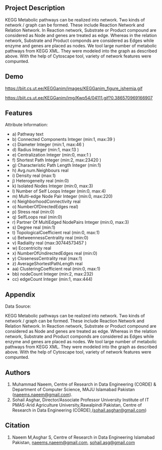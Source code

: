 
## Project Description

KEGG Metabolic pathways can be realized into network. Two kinds of network / graph can be formed. These include Reaction Network and Relation Network. In Reaction network, Substrate or Product compound are considered as Node and genes are treated as edge. Whereas in the relation network, Substrate and Product componds are considered as Edges while enzyme and genes are placed as nodes. We tool large number of metabolic pathways from KEGG XML. They were modeled into the graph as described above. With the help of Cytoscape tool, variety of network features were compunted.

## Demo

https://biit.cs.ut.ee/KEGGanim/images/KEGGanim_figure_ishemia.gif

https://biit.cs.ut.ee/KEGGanim/img/Kwp54/04111.gif?0.386570969166907


## Features

Attribute Information:


- a) Pathway text
- b) Connected Components Integer (min:1, max:39 )
- c) Diameter Integer (min:1, max:46 )
- d) Radius Integer (min:1, max:13 )
- e) Centralization Integer (min:0, max:1 )
- f) Shortest Path Integer (min:2, max:23420 )
- g) Characteristic Path Length Integer (min:1)
- h) Avg.num.Neighbours real
- i) Density real (max:1)
- j) Heterogeneity real (min:0)
- k) Isolated Nodes Integer (min:0, max:3)
- l) Number of Self Loops Integer (min:0, max:4)
- m) Multi-edge Node Pair Integer (min:0, max:220)
- n) NeighborhoodConnectivity real
- o) NumberOfDirectedEdges real)
- p) Stress real (min:0)
- q) SelfLoops real (min:0)
- r) Partner Of MultiEdged NodePairs Integer (min:0, max:3)
- s) Degree real (min:1)
- t) TopologicalCoefficient real (min:0, max:1)
- u) BetweennessCentrality real (min:0)
- v) Radiality real (max:30744573457 )
- w) Eccentricity real
- x) NumberOfUndirectedEdges real (min:0)
- y) ClosenessCentrality real (max:1)
- z) AverageShortestPathLength real
- aa) ClusteringCoefficient real (min:0, max:1)
- bb) nodeCount Integer (min:2, max:232)
- cc) edgeCount Integer (min:1, max:444)

  
## Appendix

Data Source:

KEGG Metabolic pathways can be realized into network. Two kinds of network / graph can be formed. These include Reaction Network and Relation Network. In Reaction network, Substrate or Product compound are considered as Node and genes are treated as edge. Whereas in the relation network, Substrate and Product componds are considered as Edges while enzyme and genes are placed as nodes. We tool large number of metabolic pathways from KEGG XML. They were modeled into the graph as described above. With the help of Cytoscape tool, variety of network features were compunted.
## Authors

1. Muhammad Naeem, Centre of Research in Data Engineering (CORDE) & Department of Computer Science, MAJU Islamabad Pakistan (naeems.naeem@gmail.com).
2. Sohail Asghar, Director/Associate Professor University Institute of IT PMAS-Arid Agriculture University,Rawalpindi Pakistan, Centre of Research in Data Engineering (CORDE),(sohail.asghar@gmail.com)

## Citation
1. Naeem M,Asghar S, Centre of Research in Data Engineering Islamabad Pakistan, naeems.naeem@gmail.com, sohail.asg@gmail.com
